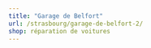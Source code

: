 ```yaml
---
title: "Garage de Belfort"
url: /strasbourg/garage-de-belfort-2/
shop: réparation de voitures
---
```

